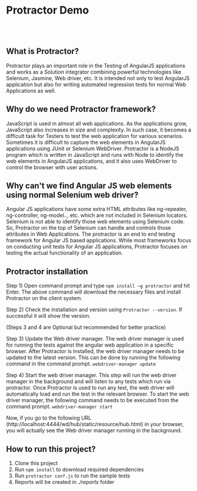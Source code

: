 # Protractor Demo
<br /> <br />

## What is Protractor?
Protractor plays an important role in the Testing of AngularJS applications and works as a Solution integrator combining powerful technologies like Selenium, Jasmine, Web driver, etc. 
It is intended not only to test AngularJS application but also for writing automated regression tests for normal Web Applications as well.
<br />

## Why do we need Protractor framework?
JavaScript is used in almost all web applications. As the applications grow, JavaScript also increases in size and complexity. In such case, it becomes a difficult task for Testers to test the web application for various scenarios.\
Sometimes it is difficult to capture the web elements in AngularJS applications using JUnit or Selenium WebDriver.
Protractor is a NodeJS program which is written in JavaScript and runs with Node to identify the web elements in AngularJS applications, and it also uses WebDriver to control the browser with user actions.
<br />

## Why can't we find Angular JS web elements using normal Selenium web driver?
Angular JS applications have some extra HTML attributes like ng-repeater, ng-controller, ng-model.., etc. which are not included in Selenium locators. Selenium is not able to identify those web elements using Selenium code. So, Protractor on the top of Selenium can handle and controls those attributes in Web Applications.
The protractor is an end to end testing framework for Angular JS based applications. While most frameworks focus on conducting unit tests for Angular JS applications, Protractor focuses on testing the actual functionality of an application.
<br />

## Protractor installation
Step 1) Open command prompt and type `npm install –g protractor` and hit Enter.
The above command will download the necessary files and install Protractor on the client system.

Step 2) Check the installation and version using `Protractor --version`. If successful it will show the version.

(Steps 3 and 4 are Optional but recommended for better practice)

Step 3) Update the Web driver manager. The web driver manager is used for running the tests against the angular web application in a specific browser. After Protractor is installed, the web driver manager needs to be updated to the latest version. This can be done by running the following command in the command prompt.
`webdriver-manager update`

Step 4) Start the web driver manager. This step will run the web driver manager in the background and will listen to any tests which run via protractor.
Once Protractor is used to run any test, the web driver will automatically load and run the test in the relevant browser. To start the web driver manager, the following command needs to be executed from the command prompt.
`webdriver-manager start`

Now, if you go to the following URL (http://localhost:4444/wd/hub/static/resource/hub.html) in your browser, you will actually see the Web driver manager running in the background.
<br />

## How to run this project?
 1. Clone this project
 2. Run `npm install` to download required dependencies
 3. Run `protractor conf.js` to run the sample tests
 4. Reports will be created in *./reports* folder
